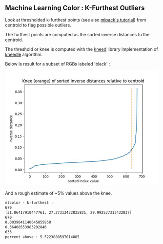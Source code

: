 

## Machine Learning Color : K-Furthest Outliers

Look at thresholded k-furthest points (see also [mlpack's tutorial](https://github.com/mlpack/mlpack/blob/master/doc/tutorials/approx_kfn.md)) from centroid to flag possible outliers.

The furthest points are computed as the sorted inverse distances to the centroid.

The threshold or knee is computed with the [kneed](https://pypi.org/project/kneed/) library implementation of [kneedle](https://raghavan.usc.edu/papers/kneedle-simplex11.pdf) algorithm.

Below is result for a subset of RGBs labeled 'black' :

<img src="mlc_kfurthest_01.jpg" width=500px>

And a rough estimate of ~5% values above the knee.

```
mlcolor - k-furthest :
670
[31.86417910447761, 27.27313432835821, 29.992537313432837]
670
0.0039041140645855858
0.36408553983292846
633
percent above : 5.5223880597014885
```
